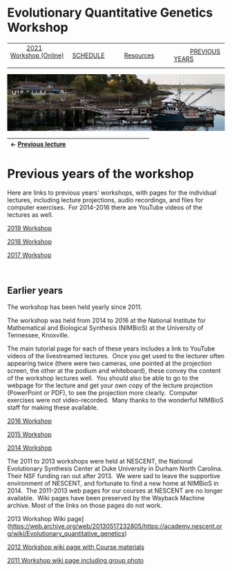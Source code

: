 
# Evolutionary Quantitative Genetics Workshop #

|        |        |        |    |
|--------|---------------------------------------------|--------------------|------------------------------------------|
| &nbsp;&nbsp;&nbsp;&nbsp;&nbsp;&nbsp;&nbsp;&nbsp;&nbsp; [2021 Workshop (Online)](/index.html) &nbsp;&nbsp;&nbsp;&nbsp;&nbsp;&nbsp;&nbsp;&nbsp;&nbsp; | &nbsp;&nbsp;&nbsp;&nbsp;&nbsp;&nbsp;&nbsp;&nbsp;&nbsp;&nbsp;&nbsp;&nbsp; [SCHEDULE](/2021/schedule.html) &nbsp;&nbsp;&nbsp;&nbsp;&nbsp;&nbsp;&nbsp;&nbsp;&nbsp; | &nbsp;&nbsp;&nbsp;&nbsp;&nbsp;&nbsp;&nbsp;&nbsp;&nbsp;&nbsp;&nbsp;&nbsp; [Resources](/2021/resources.html) &nbsp;&nbsp;&nbsp;&nbsp;&nbsp;&nbsp;&nbsp;&nbsp;&nbsp; | &nbsp;&nbsp;&nbsp;&nbsp;&nbsp;&nbsp;&nbsp;&nbsp;&nbsp; [PREVIOUS YEARS](https://blogs.uw.edu/fhleqg/previous-years) &nbsp;&nbsp;&nbsp;&nbsp;&nbsp;&nbsp; |


<div align="left">
<img src="/media/FHLimage2018b.jpg" alt="FHL waterfront in 2018">
</div>

&larr; [Previous lecture](lecture5-2.html)      | &nbsp;&nbsp;&nbsp;&nbsp;&nbsp;&nbsp;&nbsp;&nbsp;&nbsp;&nbsp;&nbsp;&nbsp;&nbsp;&nbsp;&nbsp;&nbsp;&nbsp;&nbsp;&nbsp;&nbsp;&nbsp;&nbsp;&nbsp;&nbsp;&nbsp;&nbsp;&nbsp;&nbsp;&nbsp;&nbsp;&nbsp;&nbsp;&nbsp;&nbsp;&nbsp;&nbsp;&nbsp;&nbsp;&nbsp;&nbsp; | &nbsp;&nbsp;
---|-----------------------------------------|-------   


# Previous years of the workshop #


Here are links to previous years' workshops, with pages for the individual lectures, including lecture projections, audio recordings, and files for computer exercises.  For 2014-2016 there are YouTube videos of the lectures as well.

[2019 Workshop](https://blogs.uw.edu/fhleqg/)

[2018 Workshop](http://blogs.uw.edu/fhleqg/schedule-2018/)

[2017 Workshop](http://blogs.uw.edu/fhleqg/2017-schedule/)


&nbsp;

## Earlier years ##

The workshop has been held yearly since 2011.


The workshop was held from 2014 to 2016 at the National Institute for Mathematical and Biological Synthesis (NIMBioS) at the University of Tennessee, Knoxville.


The main tutorial page for each of these years includes a link to YouTube videos of the livestreamed lectures.  Once you get used to the lecturer often appearing twice (there were two cameras, one pointed at the projection screen, the other at the podium and whiteboard), these convey the content of the workshop lectures well.  You should also be able to go to the webpage for the lecture and get your own copy of the lecture projection (PowerPoint or PDF), to see the projection more clearly.  Computer exercises were not video-recorded.  Many thanks to the wonderful NIMBioS staff for making these available.


[2016 Workshop](http://www.nimbios.org/tutorials/TT_eqg2016)


[2015 Workshop](http://www.nimbios.org/tutorials/TT_eqg2015)


[2014 Workshop](http://www.nimbios.org/tutorials/TT_eqg)


The 2011 to 2013 workshops were held at NESCENT, the National Evolutionary Synthesis Center at Duke University in Durham North Carolina.  Their NSF funding ran out after 2013.  We were sad to leave the supportive environment of NESCENT, and fortunate to find a new home at NIMBioS in 2014.  The 2011-2013 web pages for our courses at NESCENT are no longer available.  Wiki pages have been preserved by the Wayback Machine archive. Most of the links on those pages do not work.


2013 Workshop Wiki page](https://web.archive.org/web/20130517232805/https://academy.nescent.org/wiki/Evolutionary_quantitative_genetics)


[2012 Workshop wiki page with Course materials](https://web.archive.org/web/20121202111458/http://academy.nescent.org:80/wiki/Evolutionary_quantitative_genetics)


[2011 Workshop wiki page including group photo](https://web.archive.org/web/20130725033210/https://academy.nescent.org/wiki/2011_Evolutionary_quantitative_genetics)


